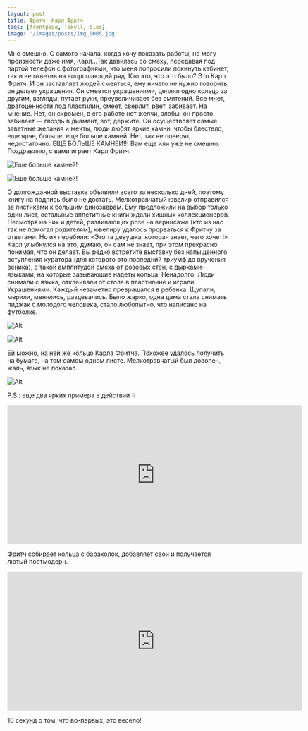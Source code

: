 ```yaml
---
layout: post
title: Фритч. Карл Фритч
tags: [frontpage, jekyll, blog]
image: '/images/posts/img_0005.jpg'
---
```


Мне смешно. С самого начала, когда хочу показать работы, не могу произнести даже имя, Карл…Так давилась со смеху, передавая под партой телефон с фотографиями, что меня попросили покинуть кабинет, так и не ответив на вопрошающий ряд. Кто это, что это было? Это Карл Фритч. И он заставляет людей смеяться, ему ничего не нужно говорить, он делает украшения. Он смеется украшениями, цепляя одно кольцо за другим, взгляды, путает руки, преувеличивает без смятений. Все мнет, драгоценности под пластилин, смеет, сверлит, рвет, забивает. На мнение. Нет, он скромен, в его работе нет желчи, злобы, он просто забивает — гвоздь в диамант, вот, держите. Он осуществляет самые заветные желания и мечты, люди любят яркие камни, чтобы блестело, еще ярче, больше, еще больше камней. Нет, так не поверят, недостаточно. ЕЩЕ БОЛЬШЕ КАМНЕЙ!!! Вам еще или уже не смешно. Поздравляю, с вами играет Карл Фритч.

![Еще больше камней!](/images/posts/img_0005_1.jpg)

![Еще больше камней!](/images/posts/img_0005_2.jpg)

О долгожданной выставке объявили всего за несколько дней, поэтому книгу на подпись было не достать. Мелкотравчатый ювелир отправился за листиками к большим динозаврам. Ему предложили на выбор только один лист, остальные аппетитные книги ждали хищных коллекционеров. Несмотря на них и детей, разливающих розе на вернисаже (кто из нас так не помогал родителям), ювелиру удалось прорваться к Фритчу за ответами. Но их перебили: «Это та девушка, которая знает, чего хочет!» Карл улыбнулся на это, думаю, он сам не знает, при этом прекрасно понимая, что он делает. Вы редко встретите выставку без напыщенного вступления куратора (для которого это последний триумф до вручения веника), с такой амплитудой смеха от розовых стен, с дырками-языками, на которые зазывающие надеты кольца. Ненадолго. Люди снимали с языка, отклеивали от стола в пластилине и играли. Украшениями. Каждый незаметно превращался в ребенка. Щупали, мерили, менялись, раздевались. Было жарко, одна дама стала снимать пиджак с молодого человека, стало любопытно, что написано на футболке.

![Alt](/images/posts/img_0005_3.jpg)

![Alt](/images/posts/img_0005_4.jpg)

Ей можно, на ней же кольцо Карла Фритча. Похожее удалось получить на бумаге, на том самом одном листе. Мелкотравчатый был доволен, жаль, язык не показал.

![Alt](/images/posts/img_0005_5.jpg)

P.S.: еще два ярких примера в действии ☟

<iframe width="668" height="315" src="https://www.youtube.com/embed/ULlz19-OstE" frameborder="0" allow="autoplay; encrypted-media" allowfullscreen></iframe>

Фритч собирает кольца с барахолок, добавляет свои и получается лютый постмодерн.

<iframe width="668" height="315" src="https://www.youtube.com/embed/wRtisvV91S4" frameborder="0" allow="autoplay; encrypted-media" allowfullscreen></iframe>

10 секунд о том, что во-первых, это весело!
